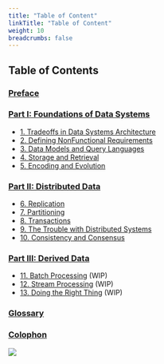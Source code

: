 ```yaml
---
title: "Table of Content"
linkTitle: "Table of Content"
weight: 10
breadcrumbs: false
---
```





## Table of Contents

### [Preface](/en/preface)

### [Part I: Foundations of Data Systems](/en/part-i)
- [1. Tradeoffs in Data Systems Architecture](/en/ch1)
- [2. Defining NonFunctional Requirements](/en/ch2)
- [3. Data Models and Query Languages](/en/ch3)
- [4. Storage and Retrieval](/en/ch4)
- [5. Encoding and Evolution](/en/ch5)

### [Part II: Distributed Data](/en/part-ii)
- [6. Replication](/en/ch6)
- [7. Partitioning](/en/ch7)
- [8. Transactions](/en/ch8)
- [9. The Trouble with Distributed Systems](/en/ch9)
- [10. Consistency and Consensus](/en/ch10)

### [Part III: Derived Data](/en/part-iii)
- [11. Batch Processing](/en/ch11) (WIP)
- [12. Stream Processing](/en/ch12) (WIP)
- [13. Doing the Right Thing](/en/ch13) (WIP)

### [Glossary](/en/glossary)

### [Colophon](/en/colophon)


![](/title.jpg)
